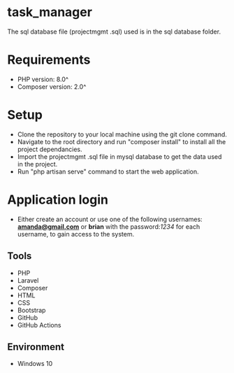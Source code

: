 # task_manager
The sql database file (projectmgmt .sql) used is in the sql database folder. 

# Requirements
- PHP version: 8.0^
- Composer version: 2.0^

# Setup
- Clone the repository to your local machine using the git clone command.
- Navigate to the root directory and run "composer install" to install all the project dependancies.
- Import the projectmgmt .sql file in mysql database to get the data used in the project.
- Run "php artisan serve" command to start the web application.

# Application login 
- Either create an account or use one of the following usernames: **amanda@gmail.com** or **brian** with the password:*1234* for each username, to gain access to the system.

## Tools
- PHP
- Laravel
- Composer
- HTML
- CSS
- Bootstrap
- GitHub
- GitHub Actions

## Environment
- Windows 10
